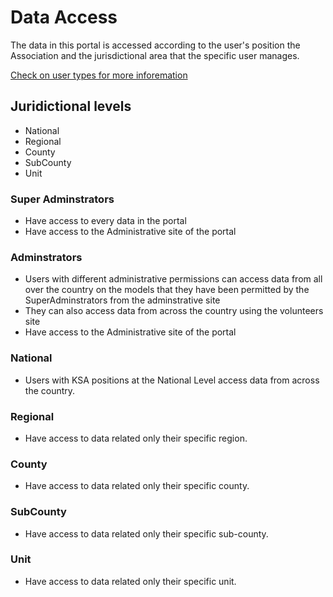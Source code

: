 # Data Access

The data in this portal is accessed according to the user's position the Association and the jurisdictional area that the specific user manages. 

[Check on user types for more inforemation](/data_access/user_types)

## Juridictional levels 

- National
- Regional
- County
- SubCounty
- Unit

### Super Adminstrators

- Have access to every data in the portal
- Have access to the Administrative site of the portal

### Adminstrators

- Users with different administrative permissions can access data from all over the country on the models that they have been permitted by the SuperAdminstrators from the adminstrative site
- They can also access data from across the country using the volunteers site
- Have access to the Administrative site of the portal

### National

- Users with KSA positions at the National Level access data from across the country.

### Regional

- Have access to data related only their specific region.

### County

- Have access to data related only their specific county.

### SubCounty

- Have access to data related only their specific sub-county.
### Unit

- Have access to data related only their specific unit.